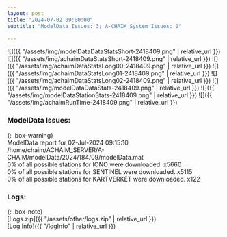 ```yaml
---
layout: post
title: "2024-07-02 09:00:00"
subtitle: "ModelData Issues: 3; A-CHAIM System Issues: 0"

---
```


![]({{ "/assets/img/modelDataDataStatsShort-2418409.png" | relative_url }})
![]({{ "/assets/img/achaimDataStatsShort-2418409.png" | relative_url }})
![]({{ "/assets/img/achaimDataStatsLong00-2418409.png" | relative_url }})
![]({{ "/assets/img/achaimDataStatsLong01-2418409.png" | relative_url }})
![]({{ "/assets/img/achaimDataStatsLong02-2418409.png" | relative_url }})
![]({{ "/assets/img/modelDataDataStats-2418409.png" | relative_url }})
![]({{ "/assets/img/modelDataStationStats-2418409.png" | relative_url }})
![]({{ "/assets/img/achaimRunTime-2418409.png" | relative_url }})


### ModelData Issues:  
  
{: .box-warning}  
 ModelData report for 02-Jul-2024 09:15:10   
 /home/chaim/ACHAIM_SERVER/A-CHAIM/modelData/2024/184/09/modelData.mat   
 0% of all possible stations for IONO were downloaded. x5660   
 0% of all possible stations for SENTINEL were downloaded. x5115   
 0% of all possible stations for KARTVERKET were downloaded. x122   
  


### Logs:  
  
{: .box-note}  
[Logs.zip]({{ "/assets/other/logs.zip" | relative_url }})  
[Log Info]({{ "/logInfo" | relative_url }})  
